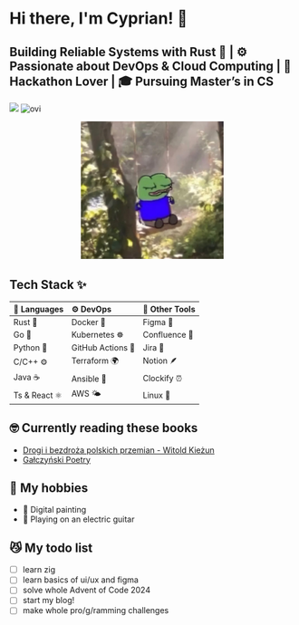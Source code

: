 # Hi there, I'm Cyprian! 👋

## Building Reliable Systems with Rust 🦀 | ⚙️ Passionate about DevOps & Cloud Computing | 🚀 Hackathon Lover | 🎓 Pursuing Master’s in CS

<div>
<img src="https://github-readme-stats.vercel.app/api?username=cpprian&include_all_commits=true&count_private=true&show_icons=true&line_height=20&title_color=2B5BBD&icon_color=1124BB&text_color=A1A1A1&bg_color=0,000000,130F40" />  
<img src="https://github-readme-stats.vercel.app/api/top-langs?username=cpprian&show_icons=true&locale=en&layout=compact&theme=chartreuse-dark" alt="ovi" />
</div>

<p align="center">
<img src="https://github.com/cpprian/cpprian/blob/main/intro.jpg" style="width:50%; height: auto"/>
</p>

## Tech Stack ✨

| 🦀 **Languages** | ⚙️ **DevOps**     | 🧩 **Other Tools** |
| :------------------------------ | :---------------- | :----------------- |
| Rust 🦀          | Docker 🐳         | Figma 🎨           |
| Go 🐹            | Kubernetes ☸️     | Confluence 📘      |
| Python 🐍        | GitHub Actions 🚀 | Jira 🧭            |
| C/C++ ⚙️         | Terraform 🌍      | Notion 🪶          |
| Java ☕️          | Ansible 🔧        | Clockify ⏰           |
| Ts & React ⚛️ | AWS 🌤️ | Linux 🐧 |

## 🤓 Currently reading these books

- [Drogi i bezdroża polskich przemian - Witold Kieżun](https://anabaza.pl/ksiazka-drogi-i-bezdroza-polskich-przemian)
- [Gałczyński Poetry](https://lubimyczytac.pl/ksiazka/214049/poezje)
  
## 💃 My hobbies

- 🎨 Digital painting
- 🎸 Playing on an electric guitar

## 😼 My todo list

- [ ] learn zig
- [ ] learn basics of ui/ux and figma
- [ ] solve whole Advent of Code 2024
- [ ] start my blog!
- [ ] make whole pro/g/ramming challenges
